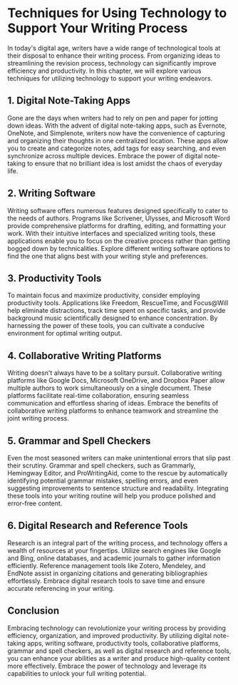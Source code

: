 Techniques for Using Technology to Support Your Writing Process
==========================================================================

In today's digital age, writers have a wide range of technological tools at their disposal to enhance their writing process. From organizing ideas to streamlining the revision process, technology can significantly improve efficiency and productivity. In this chapter, we will explore various techniques for utilizing technology to support your writing endeavors.

1\. Digital Note-Taking Apps
---------------------------

Gone are the days when writers had to rely on pen and paper for jotting down ideas. With the advent of digital note-taking apps, such as Evernote, OneNote, and Simplenote, writers now have the convenience of capturing and organizing their thoughts in one centralized location. These apps allow you to create and categorize notes, add tags for easy searching, and even synchronize across multiple devices. Embrace the power of digital note-taking to ensure that no brilliant idea is lost amidst the chaos of everyday life.

2\. Writing Software
-------------------

Writing software offers numerous features designed specifically to cater to the needs of authors. Programs like Scrivener, Ulysses, and Microsoft Word provide comprehensive platforms for drafting, editing, and formatting your work. With their intuitive interfaces and specialized writing tools, these applications enable you to focus on the creative process rather than getting bogged down by technicalities. Explore different writing software options to find the one that aligns best with your writing style and preferences.

3\. Productivity Tools
---------------------

To maintain focus and maximize productivity, consider employing productivity tools. Applications like Freedom, RescueTime, and Focus@Will help eliminate distractions, track time spent on specific tasks, and provide background music scientifically designed to enhance concentration. By harnessing the power of these tools, you can cultivate a conducive environment for optimal writing output.

4\. Collaborative Writing Platforms
----------------------------------

Writing doesn't always have to be a solitary pursuit. Collaborative writing platforms like Google Docs, Microsoft OneDrive, and Dropbox Paper allow multiple authors to work simultaneously on a single document. These platforms facilitate real-time collaboration, ensuring seamless communication and effortless sharing of ideas. Embrace the benefits of collaborative writing platforms to enhance teamwork and streamline the joint writing process.

5\. Grammar and Spell Checkers
-----------------------------

Even the most seasoned writers can make unintentional errors that slip past their scrutiny. Grammar and spell checkers, such as Grammarly, Hemingway Editor, and ProWritingAid, come to the rescue by automatically identifying potential grammar mistakes, spelling errors, and even suggesting improvements to sentence structure and readability. Integrating these tools into your writing routine will help you produce polished and error-free content.

6\. Digital Research and Reference Tools
---------------------------------------

Research is an integral part of the writing process, and technology offers a wealth of resources at your fingertips. Utilize search engines like Google and Bing, online databases, and academic journals to gather information efficiently. Reference management tools like Zotero, Mendeley, and EndNote assist in organizing citations and generating bibliographies effortlessly. Embrace digital research tools to save time and ensure accurate referencing in your writing.

Conclusion
----------

Embracing technology can revolutionize your writing process by providing efficiency, organization, and improved productivity. By utilizing digital note-taking apps, writing software, productivity tools, collaborative platforms, grammar and spell checkers, as well as digital research and reference tools, you can enhance your abilities as a writer and produce high-quality content more effectively. Embrace the power of technology and leverage its capabilities to unlock your full writing potential.
